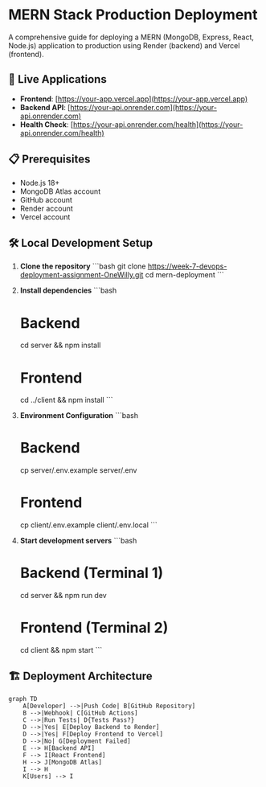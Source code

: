 # MERN Stack Production Deployment

A comprehensive guide for deploying a MERN (MongoDB, Express, React, Node.js) application to production using Render (backend) and Vercel (frontend).

## 🚀 Live Applications

- **Frontend**: [https://your-app.vercel.app](https://your-app.vercel.app)
- **Backend API**: [https://your-api.onrender.com](https://your-api.onrender.com)
- **Health Check**: [https://your-api.onrender.com/health](https://your-api.onrender.com/health)

## 📋 Prerequisites

- Node.js 18+
- MongoDB Atlas account
- GitHub account
- Render account
- Vercel account

## 🛠 Local Development Setup

1. **Clone the repository**
   \`\`\`bash
   git clone https://week-7-devops-deployment-assignment-OneWilly.git
   cd mern-deployment
   \`\`\`

2. **Install dependencies**
   \`\`\`bash
   # Backend
   cd server && npm install
   
   # Frontend
   cd ../client && npm install
   \`\`\`

3. **Environment Configuration**
   \`\`\`bash
   # Backend
   cp server/.env.example server/.env
   
   # Frontend
   cp client/.env.example client/.env.local
   \`\`\`

4. **Start development servers**
   \`\`\`bash
   # Backend (Terminal 1)
   cd server && npm run dev
   
   # Frontend (Terminal 2)
   cd client && npm start
   \`\`\`

## 🏗 Deployment Architecture

```mermaid
graph TD
    A[Developer] -->|Push Code| B[GitHub Repository]
    B -->|Webhook| C[GitHub Actions]
    C -->|Run Tests| D{Tests Pass?}
    D -->|Yes| E[Deploy Backend to Render]
    D -->|Yes| F[Deploy Frontend to Vercel]
    D -->|No| G[Deployment Failed]
    E --> H[Backend API]
    F --> I[React Frontend]
    H --> J[MongoDB Atlas]
    I --> H
    K[Users] --> I
